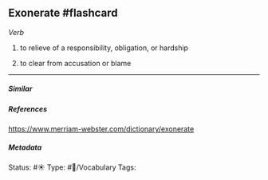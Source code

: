 ## Exonerate #flashcard 
_Verb_

1. to relieve of a responsibility, obligation, or hardship

2. to clear from accusation or blame

___
##### Similar


##### References 
https://www.merriam-webster.com/dictionary/exonerate

##### Metadata
Status: #☀️ 
Type: #🔵/Vocabulary 
Tags: